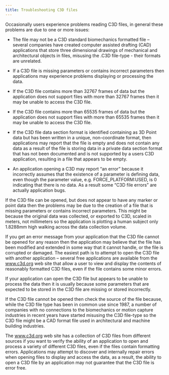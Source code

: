 ```yaml
---
title: Troubleshooting C3D files
---
```


Occasionally users experience problems reading C3D files, in general these problems are due to one or more issues:

- The file may not be a C3D standard biomechanics formatted file – several companies have created computer assisted drafting (CAD) applications that store three dimensional drawings of mechanical and architectural objects in files, misusing the .C3D file-type - their formats are unrelated.

- If a C3D file is missing parameters or contains incorrect parameters then applications may experience problems displaying or processing the data.

- If the C3D file contains more than 32767 frames of data but the application does not support files with more than 32767 frames then it may be unable to access the C3D file.

- If the C3D file contains more than 65535 frames of data but the application does not support files with more than 65535 frames then it may be unable to access the C3D file.

- If the C3D file data section format is identified containing as 3D Point data but has been written in a unique, non-coordinate format, then applications may report that the file is empty and does not contain any data as a result of the file is storing data in a private data section format that has not been documented and is not supported by a users C3D application, resulting in a file that appears to be empty.

- An application opening a C3D may report “an error” because it incorrectly assumes that the existence of a parameter is defining data, even though the parameter value, e.g. FORCE_PLATFORM:USED, is 0 indicating that there is no data.  As a result some “C3D file errors” are actually application bugs.

If the C3D file can be opened, but does not appear to have any marker or point data then the problems may be due to the creation of a file that is missing parameters or contains incorrect parameters.  This might be because the original data was collected, or exported to C3D, scaled in meters, not millimeters so the application is plotting a human subject only 1.8288mm high walking across the data collection volume.

If you get an error message from your application that the C3D file cannot be opened for any reason then the application may believe that the file has been modified and extended in some way that it cannot handle, or the file is corrupted or damaged.  The easiest path is to attempt to open the C3D file with another application – several free applications are available from the www.c3d.org web site that allow a user to view and display the contents of reasonably formatted C3D files, even if the file contains some minor errors.

If your application can open the C3D file but appears to be unable to process the data then it is usually because some parameters that are expected to be stored in the C3D file are missing or stored incorrectly.

If the C3D file cannot be opened then check the source of the file because, while the C3D file type has been in common use since 1987, a number of companies with no connections to the biomechanics or motion capture industries in recent years have started misusing the C3D file-type so the C3D file might be a CAD format file used in architectural and machine building industries.

The www.c3d.org web site has a collection of C3D files from different sources if you want to verify the ability of an application to open and process a variety of different C3D files, even if the files contain formatting errors.  Applications may attempt to discover and internally repair errors when opening files to display and access the data, as a result, the ability to open a C3D file by an application may not guarantee that the C3D file is error free.
